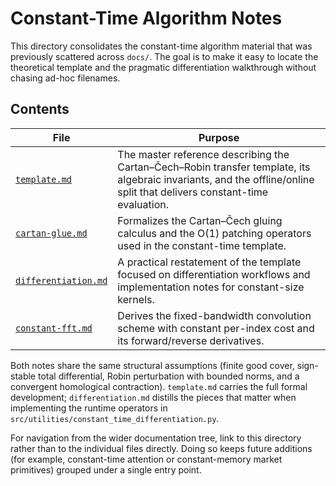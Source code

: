 # Constant-Time Algorithm Notes

This directory consolidates the constant-time algorithm material that was
previously scattered across `docs/`.  The goal is to make it easy to locate the
theoretical template and the pragmatic differentiation walkthrough without
chasing ad-hoc filenames.

## Contents

| File | Purpose |
| --- | --- |
| [`template.md`](./template.md) | The master reference describing the Cartan–Čech–Robin transfer template, its algebraic invariants, and the offline/online split that delivers constant-time evaluation. |
| [`cartan-glue.md`](./cartan-glue.md) | Formalizes the Cartan–Čech gluing calculus and the O(1) patching operators used in the constant-time template. |
| [`differentiation.md`](./differentiation.md) | A practical restatement of the template focused on differentiation workflows and implementation notes for constant-size kernels. |
| [`constant-fft.md`](./constant-fft.md) | Derives the fixed-bandwidth convolution scheme with constant per-index cost and its forward/reverse derivatives. |

Both notes share the same structural assumptions (finite good cover, sign-stable
total differential, Robin perturbation with bounded norms, and a convergent
homological contraction).  `template.md` carries the full formal development;
`differentiation.md` distills the pieces that matter when implementing the
runtime operators in `src/utilities/constant_time_differentiation.py`.

For navigation from the wider documentation tree, link to this directory rather
than to the individual files directly.  Doing so keeps future additions (for
example, constant-time attention or constant-memory market primitives) grouped
under a single entry point.
